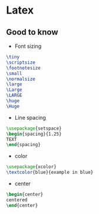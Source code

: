 # Latex

## Good to know

- Font sizing

```tex
\tiny
\scriptsize
\footnotesize
\small
\normalsize
\large
\Large
\LARGE
\huge
\Huge
```

- Line spacing

```tex
\usepackage{setspace}
\begin{spacing}{1.25}
TEXT
\end{spacing}
```

- color

```tex
\usepackage{xcolor}
\textcolor{blue}{example in blue}
```

- center

```tex
\begin{center}
centered
\end{center}
```
